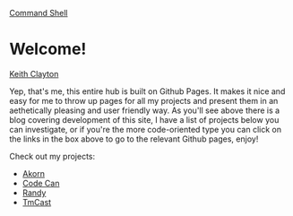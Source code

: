[Command Shell](https://cmdshell.uk/grav/en)

# Welcome!

<div class="github-card" data-user="AnonyMouse-Box"></div>

<div class="badge-base LI-profile-badge" data-locale="en_US" data-size="medium" data-theme="dark" data-type="VERTICAL" data-vanity="keith-clayton" data-version="v1"><a class="badge-base__link LI-simple-link" href="https://uk.linkedin.com/in/keith-clayton?trk=profile-badge">Keith Clayton</a></div>

Yep, that's me, this entire hub is built on Github Pages. It makes it nice and easy for me to throw up pages for all my projects and present them in an aethetically pleasing and user friendly way. As you'll see above there is a blog covering development of this site, I have a list of projects below you can investigate, or if you're the more code-oriented type you can click on the links in the box above to go to the relevant Github pages, enjoy!


Check out my projects:
* [Akorn](https://github.cmdshell.uk/akorn)
* [Code Can](https://github.cmdshell.uk/code-can)
* [Randy](https://github.cmdshell.uk/randy)
* [TmCast](https://github.cmdshell.uk/tmcast)

<script src="//cdn.jsdelivr.net/github-cards/latest/widget.js"></script>
